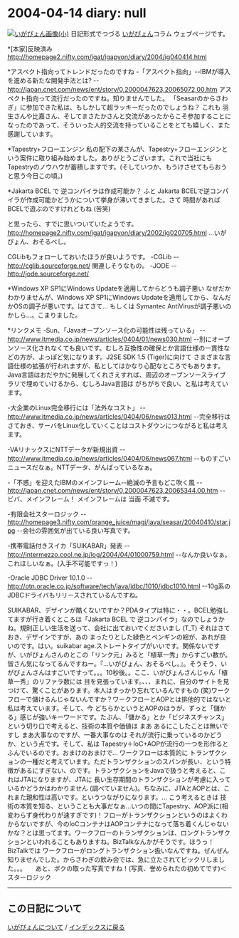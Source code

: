 2004-04-14 diary: null
=====================================================================================================
[![いがぴょん画像(小)](https://igapyon.github.io/diary/images/iga200306s.jpg "いがぴょん")](https://igapyon.github.io/diary/memo/memoigapyon.html) 日記形式でつづる [いがぴょん](https://igapyon.github.io/diary/memo/memoigapyon.html)コラム ウェブページです。

*[本家]反映済み
http://homepage2.nifty.com/igat/igapyon/diary/2004/ig040414.html


*アスペクト指向ってトレンドだったのですね
-「アスペクト指向」--IBMが導入を進める新たな開発手法とは?
--http://japan.cnet.com/news/ent/story/0,2000047623,20065072,00.htm
アスペクト指向って流行だったのですね。知りませんでした。
「Seasarのからさわぎ」に参加できた私は、もしかして超ラッキーだったのでしょうね？
これも 羽生さんや比嘉さん、そしてまさたかさんと交流があったからこそ参加することになったのであって、そういった人的交流を持っていることをとても嬉しく、また感謝しています。

*Tapestry+フローエンジン
私の配下の某さんが、Tapestry+フローエンジンという案件に取り組み始めました。ありがとうございます。これで当社にも Tapestryのノウハウが蓄積しますです。(そしていつか、もうけさせてもらおうと思う今日この頃。)

*Jakarta BCEL で 逆コンパイラは作成可能か？
ふと Jakarta BCELで逆コンパイラが作成可能かどうかについて挙身が沸いてきました。さて 時間があれば BCELで遊ぶのですけれどもね (苦笑)

と思ったら、すでに思いついていたようです。
http://homepage2.nifty.com/igat/igapyon/diary/2002/ig020705.html
…いがぴょん、おそるべし。

CGLibもフォローしておいたほうが良いようです。
-CGLib
--http://cglib.sourceforge.net/
関連しそうなもの。
-JODE
--http://jode.sourceforge.net/

*Windows XP SP1にWindows Updateを適用してからどうも調子悪い
なぜだかわかりませんが、Windows XP SP1にWindows Updateを適用してから、なんだかOSの調子が悪いです。はてさて… もしくは Symantec AntiVirusが調子悪いのかしら…。こまりました。

*リンクメモ
-Sun、「Javaオープンソース化の可能性は残っている」
--http://www.itmedia.co.jp/news/articles/0404/01/news030.html
--別にオープンソース化されなくても良いです。むしろ互換性の確保とか言語仕様の一貫性などの方が、よっぽど気になります。J2SE SDK 1.5 (Tiger)に向けて さまざまな言語仕様の拡張が行われますが、私としてはかなり心配なところでもあります。Java言語はおだやかに発展してくれさえすれば、周辺のオープンソースライブラリで埋めていけるから、むしろJava言語は がちがちで良い、と私は考えています。

-大企業のLinux完全移行には「法外なコスト」
--http://www.itmedia.co.jp/news/articles/0404/06/news013.html
--完全移行はさておき、サーバをLinux化していくことはコストダウンにつながると私は考えます。

-VAリナックスにNTTデータが新規出資
--http://www.itmedia.co.jp/news/articles/0404/06/news067.html
--ものすごいニュースだなぁ。NTTデータ、がんばっているなぁ。

-「不惑」を迎えたIBMのメインフレーム--絶滅の予言もどこ吹く風
--http://japan.cnet.com/news/ent/story/0,2000047623,20065344,00.htm
--ビバ、メインフレーム！ メインフレームは 当面 不滅です。

-有限会社スターロジック
--http://homepage3.nifty.com/orange_juice/magi/java/seasar/20040410/star.jpg
--会社の雰囲気が出ている良い写真です。

-携帯電話付きスイカ「SUIKABAR」発表
--http://intermezzo.cool.ne.jp/log/2004/04/01000759.html
--なんか良いなぁ。これほしいなぁ。(入手不可能ですっ！)

-Oracle JDBC Driver 10.1.0 
--http://otn.oracle.co.jp/software/tech/java/jdbc/1010/jdbc1010.html
--10g系のJDBCドライバもリリースされているんですね。


SUIKABAR、デザインが酷くないですか？PDAタイプは特に・・。BCEL勉強してますが行き着くところは「Jakarta BCEL で 逆コンパイラ」なのでしょうかね。規則正しい生活を送って、会社に出ておいでくださいまし (T_T) それはさておき、デザインですが、あの まったりとした緑色とペンギンの絵が、あれが良いのです。はい。suikabar age.ストレートタイプがいいです。関係ないですが、いがぴょんさんのとこの「リンク元」みると「植草一秀」からすごい数が。皆さん気になってるんですねー。『…いがぴょん、おそるべし。』。そうそう、いがぴょんさんはすごいですって。。。10秒後。。ここ、いがぴょんさんじゃん「植草一秀」のリファラ数には 目を見張っています。、、、まれに、自分のサイトを見つけて、驚くことがあります。本人はすっかり忘れているんですもの (笑)ワークフローで儲けるんじゃないんですか？ワークフローとAOPとは排他的ではないと私は考えています。そして、今 どちらかというとAOPのほうが、ずっと「儲かる」感じが強いキーワードです。たぶん、「儲かる」とか「ビジネスチャンス」という切り口で考えると、技術の本質や価値は まあ あるにこしたことは無いですし まあ大事なのですが、一番大事なのは それが流行に乗っているのかどうか、という点です。そして、私は Tapestry＋IoC+AOPが流行の一つを形作るとふんでいるのです。おまけのおまけで… ワークフローは本質的に トランザクションの一種だと考えています。ただトランザクションのスパンが長い、という特徴があるにすぎない、のです。トランザクションをJavaで扱うと考えると、これはJTAになりますが、JTAに 長い生存期間のトランザクションが考慮に入っているかどうかはわかりません (調べていません)。ちなみに、JTAとAOPとは、これまた親和性は高いです。というつながりになります。… こう考えるときは 技術の本質を知る、ということも大事だなぁ…いつの間にTapestry、AOP派に(相変わらず身代わりが速すぎです)！フローがトランザクションというのはよくわからないですが、今のIoCコンテナはAOPコンテナになって落ち着くんじゃないかな？とは思ってます。ワークフローのトランザクションは、ロングトランザクションといわれることもありますね。BizTalkなんかがそうです。ほうっ！ BizTalkでは ワークフローがロングトランザクション扱いなんですね。ぜんぜん知りませんでした。からさわぎの飲み会では、急に立たされてビックリしました。。。　　あと、ボクの取った写真ですね！(写真、誉められたの初めてです)＜スターロジック

----------------------------------------------------------------------------------------------------

## この日記について
[いがぴょんについて](http://www.igapyon.jp/igapyon/diary/memo/memoigapyon.html) / [インデックスに戻る](https://igapyon.github.io/diary/idxall.html)
